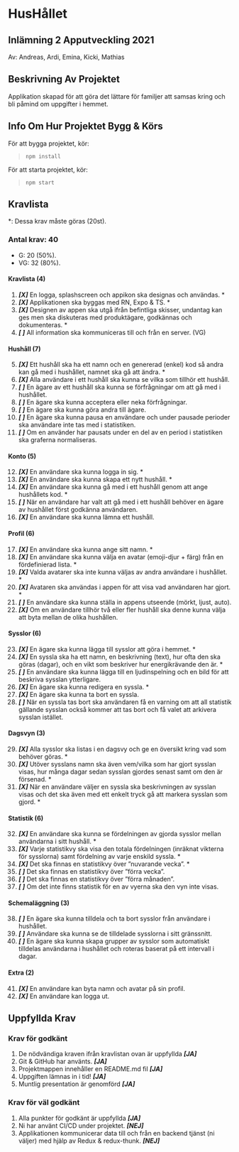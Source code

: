 # HusHållet

## Inlämning 2 Apputveckling 2021

Av: Andreas, Ardi, Emina, Kicki, Mathias

## Beskrivning Av Projektet

Applikation skapad för att göra det lättare för familjer att samsas kring och bli påmind om uppgifter i hemmet.

## Info Om Hur Projektet Bygg & Körs

För att bygga projektet, kör:
> `npm install`

För att starta projektet, kör:
> `npm start`

## Kravlista

*: Dessa krav måste göras (20st).

### Antal krav: 40

- G: 20 (50%).
- VG: 32 (80%).

#### Kravlista (4)

1. ***[X]***  En logga, splashscreen och appikon ska designas och användas. *
2. ***[X]***  Applikationen ska byggas med RN, Expo & TS. *
3. ***[X]***  Designen av appen ska utgå ifrån befintliga skisser, undantag kan ges men ska diskuteras med produktägare, godkännas och dokumenteras. *
4. ***[ ]***  All information ska kommuniceras till och från en server. (VG)

#### Hushåll (7)

5. ***[X]*** Ett hushåll ska ha ett namn och en genererad (enkel) kod så andra kan gå med i hushållet, namnet ska gå att ändra. *
6. ***[X]*** Alla användare i ett hushåll ska kunna se vilka som tillhör ett hushåll.
7. ***[ ]*** En ägare av ett hushåll ska kunna se förfrågningar om att gå med i hushållet.
8. ***[ ]*** En ägare ska kunna acceptera eller neka förfrågningar.
9. ***[ ]*** En ägare ska kunna göra andra till ägare.
10. ***[ ]*** En ägare ska kunna pausa en användare och under pausade perioder ska användare inte tas med i statistiken.
11. ***[ ]*** Om en använder har pausats under en del av en period i statistiken ska graferna normaliseras.

#### Konto (5)

12. ***[X]*** En användare ska kunna logga in sig. *
13. ***[X]*** En användare ska kunna skapa ett nytt hushåll. *
14. ***[X]*** En användare ska kunna gå med i ett hushåll genom att ange hushållets kod. *
15. ***[ ]*** När en användare har valt att gå med i ett hushåll behöver en ägare av hushållet först godkänna användaren.
16. ***[X]*** En användare ska kunna lämna ett hushåll.

#### Profil (6)

17. ***[X]*** En användare ska kunna ange sitt namn. *
18. ***[X]*** En användare ska kunna välja en avatar (emoji-djur + färg) från en fördefinierad lista. *
19. ***[X]*** Valda avatarer ska inte kunna väljas av andra användare i hushållet. *
20. ***[X]*** Avataren ska användas i appen för att visa vad användaren har gjort. *
21. ***[ ]*** En användare ska kunna ställa in appens utseende (mörkt, ljust, auto).
22. ***[X]*** Om en användare tillhör två eller fler hushåll ska denne kunna välja att byta mellan de olika hushållen.

#### Sysslor (6)

23. ***[X]*** En ägare ska kunna lägga till sysslor att göra i hemmet. *
24. ***[X]*** En syssla ska ha ett namn, en beskrivning (text), hur ofta den ska göras (dagar), och en vikt som beskriver hur energikrävande den är. *
25. ***[ ]*** En användare ska kunna lägga till en ljudinspelning och en bild för att beskriva sysslan ytterligare.
26. ***[X]*** En ägare ska kunna redigera en syssla. *
27. ***[X]*** En ägare ska kunna ta bort en syssla.
28. ***[ ]*** När en syssla tas bort ska användaren få en varning om att all statistik gällande sysslan också kommer att tas bort och få valet att arkivera sysslan istället.

#### Dagsvyn (3)

29. ***[X]*** Alla sysslor ska listas i en dagsvy och ge en översikt kring vad som behöver göras. *
30. ***[X]*** Utöver sysslans namn ska även vem/vilka som har gjort sysslan visas, hur många dagar sedan sysslan gjordes senast samt om den är försenad. *
31. ***[X]*** När en användare väljer en syssla ska beskrivningen av sysslan visas och det ska även med ett enkelt tryck gå att markera sysslan som gjord. *

#### Statistik (6)

32. ***[X]*** En användare ska kunna se fördelningen av gjorda sysslor mellan användarna i sitt hushåll. *
33. ***[X]*** Varje statistikvy ska visa den totala fördelningen (inräknat vikterna för sysslorna) samt fördelning av varje enskild syssla. *
34. ***[X]*** Det ska finnas en statistikvy över ”nuvarande vecka”. *
35. ***[ ]*** Det ska finnas en statistikvy över ”förra vecka”.
36. ***[ ]*** Det ska finnas en statistikvy över ”förra månaden”.
37. ***[ ]*** Om det inte finns statistik för en av vyerna ska den vyn inte visas.

#### Schemaläggning (3)

38. ***[ ]*** En ägare ska kunna tilldela och ta bort sysslor från användare i hushållet.
39. ***[ ]*** Användare ska kunna se de tilldelade sysslorna i sitt gränssnitt.
40. ***[ ]*** En ägare ska kunna skapa grupper av sysslor som automatiskt tilldelas användarna i hushållet och roteras baserat på ett intervall i dagar.

#### Extra (2)

41. ***[X]*** En användare kan byta namn och avatar på sin profil.
42. ***[X]*** En användare kan logga ut.

## Uppfyllda Krav

### Krav för godkänt

1. De nödvändiga kraven ifrån kravlistan ovan är uppfyllda ***[JA]***
2. Git & GitHub har använts. ***[JA]***
3. Projektmappen innehåller en README.md fil ***[JA]***
4. Uppgiften lämnas in i tid! ***[JA]***
5. Muntlig presentation är genomförd ***[JA]***

### Krav för väl godkänt

1. Alla punkter för godkänt är uppfyllda ***[JA]***
2. Ni har använt CI/CD under projektet. ***[NEJ]***
3. Applikationen kommunicerar data till och från en backend tjänst (ni väljer) med hjälp av Redux & redux-thunk. ***[NEJ]***
